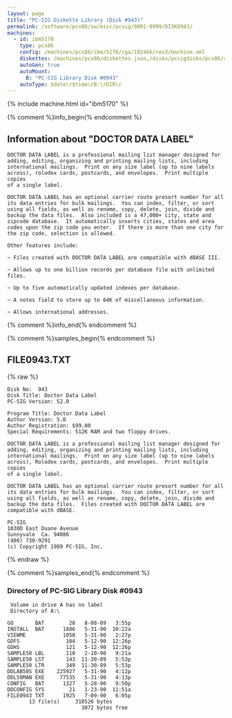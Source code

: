 ```yaml
---
layout: page
title: "PC-SIG Diskette Library (Disk #943)"
permalink: /software/pcx86/sw/misc/pcsig/0001-0999/DISK0943/
machines:
  - id: ibm5170
    type: pcx86
    config: /machines/pcx86/ibm/5170/cga/1024kb/rev3/machine.xml
    diskettes: /machines/pcx86/diskettes.json,/disks/pcsigdisks/pcx86/diskettes.json
    autoGen: true
    autoMount:
      B: "PC-SIG Library Disk #0943"
    autoType: $date\r$time\rB:\rDIR\r
---
```


{% include machine.html id="ibm5170" %}

{% comment %}info_begin{% endcomment %}

## Information about "DOCTOR DATA LABEL"

    DOCTOR DATA LABEL is a professional mailing list manager designed for
    adding, editing, organizing and printing mailing lists, including
    international mailings.  Print on any size label (up to nine labels
    across), rolodex cards, postcards, and envelopes.  Print multiple
    copies
    of a single label.
    
    DOCTOR DATA LABEL has an optional carrier route presort number for all
    its data entries for bulk mailings.  You can index, filter, or sort
    using all fields, as well as rename, copy, delete, join, divide and
    backup the data files.  Also included is a 47,000+ city, state and
    zipcode database.  It automatically inserts cities, states and area
    codes upon the zip code you enter.  If there is more than one city for
    the zip code, selection is allowed.
    
    Other features include:
    
    ~ Files created with DOCTOR DATA LABEL are compatible with dBASE III.
    
    ~ Allows up to one billion records per database file with unlimited
    files.
    
    ~ Up to five automatically updated indexes per database.
    
    ~ A notes field to store up to 64K of miscellaneous information.
    
    ~ Allows international addresses.
{% comment %}info_end{% endcomment %}

{% comment %}samples_begin{% endcomment %}

## FILE0943.TXT

{% raw %}
```
Disk No:  943                                                           
Disk Title: Doctor Data Label                                           
PC-SIG Version: S2.0                                                    
                                                                        
Program Title: Doctor Data Label                                        
Author Version: 5.0                                                     
Author Registration: $99.00                                             
Special Requirements: 512K RAM and two floppy drives.                   
                                                                        
DOCTOR DATA LABEL is a professional mailing list manager designed for   
adding, editing, organizing and printing mailing lists, including       
international mailings.  Print on any size label (up to nine labels     
across), Rolodex cards, postcards, and envelopes.  Print multiple copies
of a single label.                                                      
                                                                        
DOCTOR DATA LABEL has an optional carrier route presort number for all  
its data entries for bulk mailings.  You can index, filter, or sort     
using all fields, as well as rename, copy, delete, join, divide and     
backup the data files.  Files created with DOCTOR DATA LABEL are        
compatible with dBASE.                                                  
                                                                        
PC-SIG                                                                  
1030D East Duane Avenue                                                 
Sunnyvale  Ca. 94086                                                    
(408) 730-9291                                                          
(c) Copyright 1989 PC-SIG, Inc.                                         
```
{% endraw %}

{% comment %}samples_end{% endcomment %}

### Directory of PC-SIG Library Disk #0943

     Volume in drive A has no label
     Directory of A:\

    GO       BAT        28   8-08-89   3:55p
    INSTALL  BAT      1886   5-31-90  10:22a
    VIEWME            1050   5-31-90   2:27p
    GDFS               104   5-12-90  12:26p
    GDHS               121   5-12-90  12:26p
    SAMPLE50 LBL       110   2-10-90   9:21a
    SAMPLE50 LST       143  11-30-89   5:53p
    SAMPLE50 LTR       349  11-30-89   5:53p
    DDLAB50S EXE    225927   5-31-90   4:12p
    DDL50MAN EXE     77535   5-31-90   4:13p
    CONFIG   BAT      1327   5-28-90   9:50p
    DDCONFIG SYS        21   1-23-90  11:51a
    FILE0943 TXT      1925   7-09-90   6:05p
           13 file(s)     310526 bytes
                            3072 bytes free
